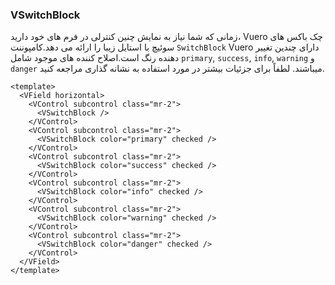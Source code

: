 ### VSwitchBlock

زمانی که شما نیاز به نمایش چنین کنترلی در فرم های خود دارید، Vuero چک باکس های سوئیچ با استایل زیبا را ارائه می دهد.کامپوننت `SwitchBlock` Vuero دارای چندین تغییر دهنده رنگ است.اصلاح کننده های موجود شامل `primary`, `success`,
`info`, `warning` و `danger` میباشند.
لطفاً برای جزئیات بیشتر در مورد استفاده به نشانه گذاری مراجعه کنید.

<!--code-->

```vue
<template>
  <VField horizontal>
    <VControl subcontrol class="mr-2">
      <VSwitchBlock />
    </VControl>
    <VControl subcontrol class="mr-2">
      <VSwitchBlock color="primary" checked />
    </VControl>
    <VControl subcontrol class="mr-2">
      <VSwitchBlock color="success" checked />
    </VControl>
    <VControl subcontrol class="mr-2">
      <VSwitchBlock color="info" checked />
    </VControl>
    <VControl subcontrol class="mr-2">
      <VSwitchBlock color="warning" checked />
    </VControl>
    <VControl subcontrol class="mr-2">
      <VSwitchBlock color="danger" checked />
    </VControl>
  </VField>
</template>
```

<!--/code-->

<!--example-->

<VField horizontal>
  <VControl subcontrol class="mr-2">
    <VSwitchBlock />
  </VControl>
  <VControl subcontrol class="mr-2">
    <VSwitchBlock color="primary" checked />
  </VControl>
  <VControl subcontrol class="mr-2">
    <VSwitchBlock color="success" checked />
  </VControl>
  <VControl subcontrol class="mr-2">
    <VSwitchBlock color="info" checked />
  </VControl>
  <VControl subcontrol class="mr-2">
    <VSwitchBlock color="warning" checked />
  </VControl>
  <VControl subcontrol class="mr-2">
    <VSwitchBlock color="danger" checked />
  </VControl>
</VField>

<!--/example-->
